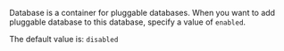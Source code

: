 Database is a container for pluggable databases.
When you want to add pluggable database to this database, specify a value of `enabled`.

The default value is: `disabled`
